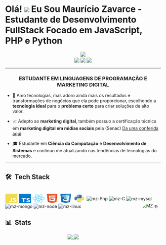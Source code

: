 <h1 align="left">Olá! <img src="https://raw.githubusercontent.com/kaueMarques/kaueMarques/master/hi.gif" width="30px"> Eu Sou Maurício Zavarce - Estudante de Desenvolvimento FullStack Focado em JavaScript, PHP e Python </h1>

<div align="center">
   <img height="380em" src="https://user-images.githubusercontent.com/70382532/138322189-2db8df52-9dcb-40a0-88a8-c365466bd33d.gif"/>
</div>
<div align="center">
   <a href="https://www.linkedin.com/in/mauriciosteixeira/" target="_blank"><img src="https://img.shields.io/badge/-LinkedIn-%230077B5?style=for-the-badge&logo=linkedin&logoColor=white" target="_blank"></a>
   <a href="https://www.youtube.com/channel/UCGttZI53ppzrYPMR5ixfjrA" target="_blank"><img src="https://img.shields.io/badge/YouTube-FF0000?style=for-the-badge&logo=youtube&logoColor=white" target="_blank"></a>
    <a href="#" target="Em Desenvolvimento"><img src="https://img.shields.io/badge/Blogger-FF0000?style=for-the-badge&logo=Blogger&logoColor=white" target="_blank"></a>
</div>

***
<div align="center">
   <h3> ESTUDANTE EM LINGUAGENS DE PROGRAMAÇÃO E MARKETING DIGITAL </h3>
</div>

- 🎯 Amo tecnologias, mas adoro ainda mais os resultados e transformações de negócios que ela pode proporcionar, escolhendo a **tecnologia ideal** para o **problema certo** para criar soluções de alto valor.

- 📈 Adepto ao **marketing digital**, também possuo a certificação técnica em **marketing digital em midias sociais** pela (Senac) [Da uma conferida aqui](https://drive.google.com/file/d/1SiJRQvxjXysCZyoSB_0mWeZjo7pf6IIP/view?usp=sharing).

- 🎓 Estudante em  **Ciência da Computação** e **Desenvolvimento de Sistemas** e continuo me atualizando nas tendências de tecnologias do mercado.

***
## 🛠 &nbsp;Tech Stack

<div style="display: inline_block"><br>
  <img align="center" alt="mz-Js" height="30" width="40" src="https://raw.githubusercontent.com/devicons/devicon/master/icons/javascript/javascript-plain.svg">
  <img align="center" alt="mz-Ts" height="30" width="40" src="https://raw.githubusercontent.com/devicons/devicon/master/icons/typescript/typescript-plain.svg">
  <img align="center" alt="mz-React" height="30" width="40" src="https://raw.githubusercontent.com/devicons/devicon/master/icons/react/react-original.svg">
  <img align="center" alt="mz-HTML" height="30" width="40" src="https://raw.githubusercontent.com/devicons/devicon/master/icons/html5/html5-original.svg">
  <img align="center" alt="mz-CSS" height="30" width="40" src="https://raw.githubusercontent.com/devicons/devicon/master/icons/css3/css3-original.svg">
  <img align="center" alt="mz-Python" height="30" width="40" src="https://raw.githubusercontent.com/devicons/devicon/master/icons/python/python-original.svg">
  <img align="center" alt="mz-Php" height="40" width="50" src="https://cdn.jsdelivr.net/gh/devicons/devicon/icons/php/php-original.svg"/>
   <img align="center" alt="mz-C" height="40" width="50" src="https://cdn.jsdelivr.net/gh/devicons/devicon/icons/c/c-original.svg" />
  <img align="center" alt="mz-mysql" height="40" width="50" src="https://cdn.jsdelivr.net/gh/devicons/devicon/icons/mysql/mysql-original-wordmark.svg" />
   <img align="center" alt="mz-mongo" height="40" width="50" src="https://cdn.jsdelivr.net/gh/devicons/devicon/icons/mongodb/mongodb-original-wordmark.svg" />
   <img align="center" alt="mz-node" height="40" width="50" src="https://cdn.jsdelivr.net/gh/devicons/devicon/icons/nodejs/nodejs-original-wordmark.svg" />
   <img align="center" alt="mz-linux" height="40" width="50" src="https://cdn.jsdelivr.net/gh/devicons/devicon/icons/linux/linux-original.svg" />

  <img align="right" alt="MZ-pic" height="150" style="border-radius:50px;" src="https://generator.qrcodefacil.com/qrcodes/static-627d675ba9cc9df172ae3c740f6b8563.svg">
   
</div>

## 📊 &nbsp;Stats

<div align="center">
  <a href="https://github.com/MauricioZavarce">
  <img height="180em" src="https://github-readme-stats.vercel.app/api?username=MauricioZavarce&show_icons=true&theme=dracula&include_all_commits=true&count_private=true"/>
  <img height="180em" src="https://github-readme-stats.vercel.app/api/top-langs/?username=MauricioZavarce&layout=compact&langs_count=7&theme=dracula"/>
</div>
